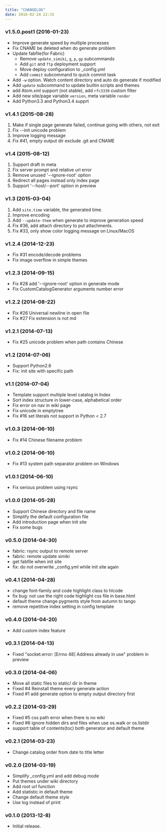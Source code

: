 ```yaml
---
title: "CHANGELOG"
date: 2016-02-24 22:15
---
```


### v1.5.0.post1 (2016-01-23) ###

-   Improve generate speed by multiple processes
-   Fix CNAME be deleted when do generate problem
-   Update fabfile(for Fabric)
    -   Remove `update_simiki`, `g`, `p`, `gp` subcommands
    -   Add `git` and `ftp` deployment support
    -   Move deploy configuration to \_config.yml
    -   Add `commit` subcommand to quick commit task
-   Add `-w` option. Watch content directory and auto do generate if
    modified
-   Add `update` subcommand to update builtin scripts and themes
-   add Atom.xml support (not stable), add `rfc3339` custom filter
-   Add new site/page variable `version`, meta variable `render`
-   Add Python3.3 and Python3.4 supprt

### v1.4.1 (2015-08-28) ###

1.  Make if single page generate failed, continue going with others, not
    exit
2.  Fix --init unicode problem
3.  Improve logging message
4.  Fix \#41, empty output dir exclude .git and CNAME

### v1.4 (2015-08-12) ###

1.  Support draft in meta
2.  Fix server prompt and relative url error
3.  Remove unused '--ignore-root' option
4.  Redirect all pages instead only index page
5.  Support '--host/--port' option in preview

### v1.3 (2015-03-04) ###

1.  Add `site.time` variable, the generated time.
2.  Improve encoding
3.  Add `--update-them` when generate to improve generation speed
4.  Fix \#36, add attach directory to put attachments.
5.  Fix \#33, only show color logging message on Linux/MacOS

### v1.2.4 (2014-12-23) ###

-   Fix \#31 encode/decode problems
-   Fix image overflow in simple themes

### v1.2.3 (2014-09-15) ###

-   Fix \#28 add '--ignore-root' option in generate mode
-   Fix CustomCatalogGenerator arguments number error

### v1.2.2 (2014-08-22) ###

-   Fix \#26 Universal newline in open file
-   Fix \#27 Fix extension is not md

### v1.2.1 (2014-07-13) ###

-   Fix \#25 unicode problem when path contains Chinese

### v1.2 (2014-07-06) ###

-   Support Python2.6
-   Fix: init site with specific path

### v1.1 (2014-07-04) ###

-   Template support multiple level catalog in Index
-   Sort index structure in lower-case, alphabetical order
-   Fix error on nav in wiki page
-   Fix unicode in emptytree
-   Fix \#16 set literals not support in Python \< 2.7

### v1.0.3 (2014-06-10) ###

-   Fix \#14 Chinese filename problem

### v1.0.2 (2014-06-10) ###

-   Fix \#13 system path separator problem on Windows

### v1.0.1 (2014-06-10) ###

-   Fix serious problem using rsync

### v1.0.0 (2014-05-28) ###

-   Support Chinese directory and file name
-   Simplify the default configuration file
-   Add introduction page when init site
-   Fix some bugs

### v0.5.0 (2014-04-30) ###

-   fabric: rsync output to remote server
-   fabric: remote update simiki
-   get fabfile when init site
-   fix: do not overwrite \_config.yml while init site again

### v0.4.1 (2014-04-28) ###

-   change font-family and code highlight class to hlcode
-   fix bug: not use the right code highlight css file in base.html
-   default theme change pygments style from autumn to tango
-   remove repetitive index setting in config template

### v0.4.0 (2014-04-20) ###

-   Add custom index feature

### v0.3.1 (2014-04-13) ###

-   Fixed "socket.error: [Errno 48] Address already in use" problem in
    preview

### v0.3.0 (2014-04-06) ###

-   Move all static files to static/ dir in theme
-   Fixed \#4 Reinstall theme every generate action
-   Fixed \#1 add generate option to empty output directory first

### v0.2.2 (2014-03-29) ###

-   Fixed \#5 css path error when there is no wiki
-   Fixed \#6 ignore hidden dirs and files when use os.walk or
    os.listdir
-   support table of contents(toc) both generator and default theme

### v0.2.1 (2014-03-23) ###

-   Change catalog order from date to title letter

### v0.2.0 (2014-03-19) ###

-   Simplify \_config.yml and add debug mode
-   Put themes under wiki directory
-   Add root url function
-   Add statistic in default theme
-   Change default theme style
-   Use log instead of print

### v0.1.0 (2013-12-8) ###

-   Initial release.

